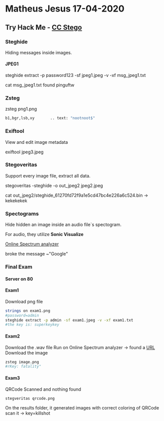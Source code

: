# Matheus Jesus 17-04-2020

## Try Hack Me - [CC Stego](https://tryhackme.com/room/ccstego)

### Steghide

Hiding messages inside images.

#### JPEG1

steghide extract -p password123 -sf jpeg1.jpeg -v -xf msg_jpeg1.txt

cat msg_jpeg1.txt
found pinguftw

### Zsteg

zsteg png1.png

```sh
b1,bgr,lsb,xy       .. text: "nootnoot$"
```

### Exiftool

View and edit image metadata

exiftool jpeg3.jpeg

### Stegoveritas

Support every image file, extract all data.

stegoveritas -steghide -o out_jpeg2 jpeg2.jpeg

cat out_jpeg2/steghide_61270fd72f9a1e5cd47bc4e226a6c524.bin -> kekekekek

### Spectograms

Hide hidden an image inside an audio file`s spectogram.

For audio, they utilize **Sonic Visualize**

[Online Spectrum analyzer](https://academo.org/demos/spectrum-analyzer/)

broke the message ~"Google"

### Final Exam

#### Server on 80

#### Exam1

Download png file

```sh
strings on exam1.png
#password=admin
steghide extract -p admin -sf exam1.jpeg -v -xf exam1.txt
#the key is: superkeykey
```

#### Exam2

Download the .wav file
Run on Online Spectrum analyzer -> found a [URL](https://imgur.com/KTrtNI5)
Download the image

```sh
zsteg image.png
#rKey: fatality"
```

#### Exam3

QRCode
Scanned and nothing found

```sh
stegveritas qrcode.png
```

On the results folder, it generated images with correct coloring of QRCode
scan it -> key=killshot
